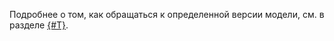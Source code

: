 Подробнее о том, как обращаться к определенной версии модели, см. в разделе [{#T}](../../../ai-studio/concepts/generation/models.md#addressing-models).